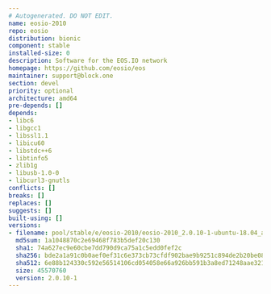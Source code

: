```yaml
---
# Autogenerated. DO NOT EDIT.
name: eosio-2010
repo: eosio
distribution: bionic
component: stable
installed-size: 0
description: Software for the EOS.IO network
homepage: https://github.com/eosio/eos
maintainer: support@block.one
section: devel
priority: optional
architecture: amd64
pre-depends: []
depends:
- libc6
- libgcc1
- libssl1.1
- libicu60
- libstdc++6
- libtinfo5
- zlib1g
- libusb-1.0-0
- libcurl3-gnutls
conflicts: []
breaks: []
replaces: []
suggests: []
built-using: []
versions:
- filename: pool/stable/e/eosio-2010/eosio-2010_2.0.10-1-ubuntu-18.04_amd64.deb
  md5sum: 1a1048870c2e69468f783b5def20c130
  sha1: 74a627ec9e60cbe7dd790d9ca75a1c5edd0fef2c
  sha256: bde2a1a91c0b0aef0ef31c6e373cb73cfdf902bae9b9251c894de2b20be085c5
  sha512: 6e88b124330c592e56514106cd054058e66a926bb591b3a8ed71248aae32170e7ecf0f7de982ccc8cf88e766361509f76ff0f913c26427795015517aefc200b2
  size: 45570760
  version: 2.0.10-1
---
```

